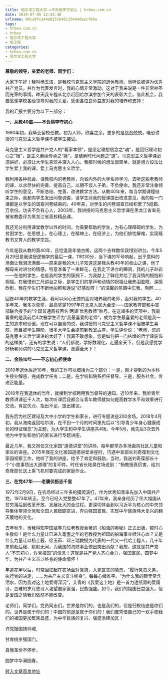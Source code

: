 ```yaml
---
title: 哈尔滨工程大学->不负桃李守初心 | hrbeu.com.cn
date: 2019-07-05 12:43:48
urlname: 04ca9fca44e025cb46c15444daacfd4a
tags: 
- hrbeu.com.cn
- hrbeu
- 哈尔滨工程大学
- 哈工程
categories:
- hrbeu.com.cn
- 哈尔滨工程大学
---
```



**尊敬的领导，亲爱的老师、同学们：**

大家下午好！我叫杨玉洁，是我校马克思主义学院的退休教师。当听说被评为优秀共产党员，并作为代表发言时，我的心情非常激动，这对于我来说是一件非常神圣而光荣的事情。昨天我专程从北京赶回哈尔滨参加今天的表彰大会。借此机会，我要感谢学校各级领导对我的关爱，感谢各位良师益友对我的培养和支持！

我的汇报主要分为以下三部分：

**一、从教40载——不负桃李守初心**

1980年初，我毕业留校任教。初为人师，欣喜之余，更多的是战战兢兢，唯恐讲授的马克思主义哲学课不被学生接受。

马克思主义哲学是共产党人的“看家本领”，是坚定理想信念之“魂”，是回归理论初心之“根”，是主义赓续传承之“脉”，是破解时代问题之“道”。马克思主义哲学课必须讲好，必须让大学生喜欢并深入人心。我那时候的想法很简单，就是想方设法让学生爱上我的课，爱上马克思主义哲学。

我利用各种机会，请教校内的老教师，向省内外的大学名师学习，去听这些老教师的课，以求尽快的完善、提高自己，以期不误人子弟，不负使命。我还非常注重倾听学生的意见，不断总结、完善、改进教学方法。从教40年来，每当学期课程结束之际，我都向学生发出问卷调查，请学生对我的授课提出改进意见，我的每一门课都是以学生的调查问卷结束的。40年来，对学生的问卷调查已经积累了5纸箱、万余份。功夫不负有心人，2003年，我讲授的马克思主义哲学课在黑龙江省率先被省教委评为黑龙江省高校精品课。

我还充分利用课堂教学以外的时间，为需要帮助的学生，为有心理障碍的学生，为贫困学生，在思想上，在心理上，在精神上，在经济上，为他们排忧解难，实现既教书又育人的教学宗旨。

今年是我从教的第40年，且恰逢我年值古稀，这两个吉祥数伴我惜别讲台。今年5月29日是我讲授逻辑学的最后一课，11时30分，当下课的军号响起，出乎意料的场面让我泪流满面——原来是我的大儿子知道这是我从教40年的收山之课，他了解母亲对讲台的情感，特意准备了一束鲜花，在我走下讲台的瞬间，我的儿子赵岩——在他的学生，也是我的学生的簇拥下，为我献上了鲜花并给了我深情的拥抱和祝福。在我惜别三尺讲台之际，是学生们的掌声和动情的祝福让我热泪盈眶、深感欣慰，我在学生们不断地拍照和连说“好感动呀！”的温馨的氛围中忘我、陶醉…… 

回首40年的教学生涯，我可以问心无愧的面对培养我的老师，面对我的学生。40多年来，我多次获奖，最高奖是1997年在北京人民大会堂——国家教育部和中宣部联合授予的“全国普通高校百名‘两课’优秀教师”称号。在这诸多的奖项中，我最看重的是我前后4次被学生评为“我最喜爱的老师”，成为学生最喜爱的老师是我一生的追求和骄傲。现在可以自豪的说，我讲授的马克思主义哲学课不但被学生喜欢，而且被学生期盼，很多大学生会提前到教室占座。学生评价说：“老师，您的马克思主义哲学课讲的太好了！我真不敢想象，您是如何把一门枯燥的哲学课装饰的这样美”，还有的学生说：“人们都说，学好数理化，走遍全天下，但是我感觉学好杨老师讲的马克思主义哲学课，走遍全天下！

**二、余热10年——不忘初心担使命**

2010年退休后近10年，我的工作可以概括为三个部分：一是，刚才提到的为本科生授业解惑，完成教学任务；二是，在学校和院系担任督导。三是，服务社会，传递正能量。

2010年在我退休的当年，就接到学校聘用我当督导的通知。近10年来，我听青年教师讲课近千人次，每次听课后我都会与青年教师就如何提高教学水平和效果进行交流，肯定优点、指出不足、提出建议。

我先后为社区建设及大中小学的学生和家长，进行专题讲座200余场。2018年4月初，我从海南返回哈尔滨，在不到一个月的时间里先后以“引导青少年身心健康成长的辩证理念”为主题，为大学生和中学生讲座共4场。今年5月，我先后3次去外地为中学生和他们的家长进行专题讲座。

最近几年，我又担任文化家园“道德讲堂”的讲师，每年都举办多场面向社区儿童和家长的讲座。2015年我在文化家园道德讲堂讲座时，巧遇中宣部长刘奇葆到文化家园视察工作，他听了我的讲座，给予了肯定和鼓励，当时，我送刘奇葆部长十个“小故事悟出大道理”的复印件。时任省长陆昊在场说到：“杨教授真厉害，给刘奇葆部长送上乘飞机时要完成的家庭作业。

**三、在党47年——老骥伏枥志千里**

1972年2月9日，在农场经过三年多的摸爬滚打，作为优秀知青率先加入中国共产党，1973年转正，至今已经入党整整47年了。47年来，我亲身经历了伟大祖国从贫穷落后到改革开放、发展壮大的全过程。更深切体会到以习近平为核心的中央领导集体带领全党和全国人民砥砺奋进，奔向强国富民，实现中华民族伟大复兴的翻天覆地的变化。

去年秋季，当我得知李国斌等几位老教授合著的《船海的奥秘》正式出版，顿时心生敬仰！是什么力量让已进入耄耋之年的老教授为祖国的船海事业倾注心血？又是什么力量让以杨士莪、徐玉茹、邓三瑞教授为代表的一代又一代哈工程人，几十年来前赴后继、默默无闻，为我国的海防事业做出突出贡献？我想，这就是共产党人“不忘初心，许党报国”的信念！这就是共产党人齐心合力，强国富民，圆梦中华，为共产主义奋斗终身的使命情怀！

年逾花甲以后，时常回忆起在农场面对党旗，入党宣誓的情景，“履行党员义务，执行党的决定，……为共产主义奋斗终身”，每每心绪难平。“为什么我的眼里常含泪水，因为我对这土地爱得深沉”，艾青的《我爱这土地》是一首力透纸背的爱国诗，苦难的岁月使诗人渴望国家富强，民族强盛。如今，我们的祖国日益强大，但是爱国之情我们依然不能改变。

老师们，同学们，党员同志们，世界是你们的，也是我们的，但是归根结底是你们的。世界是属于你们的！中国的前途是属于你们的！我们要凭借自己的一双手使我们的祖国更加繁荣昌盛，为中华民族的复兴、强盛添砖加瓦！

许党报国铸师魂,

甘育桃李强国门。

自我革命不停步，

圆梦中华满园春。





[转入文章首发地址](http://gongxue.cn/news/2019/201907/news_195978.html)